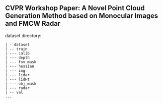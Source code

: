## CVPR Workshop Paper: A Novel Point Cloud Generation Method based on Monocular Images and FMCW Radar

dataset directory:
```
| - dataset
| -- train
| --- calib
| --- depth
| --- fov_mask
| --- hessian
| --- img
| --- lidar
| --- lidHt
| --- obj_mask
| --- radar
| -- val
...
```

